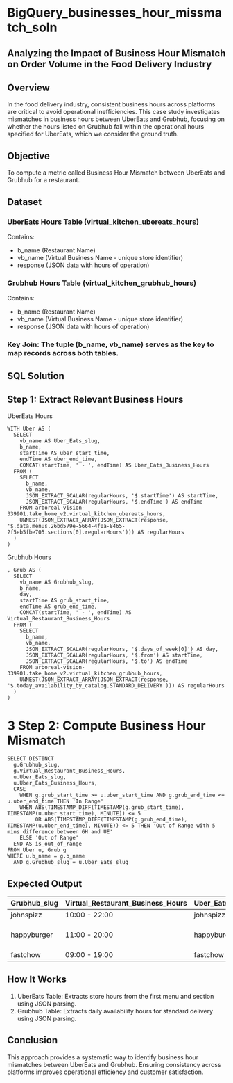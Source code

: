 # BigQuery_businesses_hour_missmatch_soln

## Analyzing the Impact of Business Hour Mismatch on Order Volume in the Food Delivery Industry

## Overview

In the food delivery industry, consistent business hours across platforms are critical to avoid operational inefficiencies. This case study investigates mismatches in business hours between UberEats and Grubhub, focusing on whether the hours listed on Grubhub fall within the operational hours specified for UberEats, which we consider the ground truth.

## Objective

To compute a metric called Business Hour Mismatch between UberEats and Grubhub for a restaurant.

## Dataset 
### UberEats Hours Table (virtual_kitchen_ubereats_hours)

Contains:
- b_name (Restaurant Name)
- vb_name (Virtual Business Name - unique store identifier)
- response (JSON data with hours of operation)

### Grubhub Hours Table (virtual_kitchen_grubhub_hours)

Contains:
- b_name (Restaurant Name)
- vb_name (Virtual Business Name - unique store identifier)
- response (JSON data with hours of operation)

### Key Join: The tuple (b_name, vb_name) serves as the key to map records across both tables.

## SQL Solution

## Step 1: Extract Relevant Business Hours

UberEats Hours
```
WITH Uber AS (
  SELECT
    vb_name AS Uber_Eats_slug,
    b_name,
    startTime AS uber_start_time,
    endTime AS uber_end_time,
    CONCAT(startTime, ' - ', endTime) AS Uber_Eats_Business_Hours
  FROM (
    SELECT
      b_name,
      vb_name,
      JSON_EXTRACT_SCALAR(regularHours, '$.startTime') AS startTime,
      JSON_EXTRACT_SCALAR(regularHours, '$.endTime') AS endTime
    FROM arboreal-vision-339901.take_home_v2.virtual_kitchen_ubereats_hours,
    UNNEST(JSON_EXTRACT_ARRAY(JSON_EXTRACT(response, '$.data.menus.26bd579e-5664-4f0a-8465-2f5eb5fbe705.sections[0].regularHours'))) AS regularHours
  )
)
```

Grubhub Hours

```
, Grub AS (
  SELECT
    vb_name AS Grubhub_slug,
    b_name,
    day,
    startTime AS grub_start_time,
    endTime AS grub_end_time,
    CONCAT(startTime, ' - ', endTime) AS Virtual_Restaurant_Business_Hours
  FROM (
    SELECT
      b_name,
      vb_name,
      JSON_EXTRACT_SCALAR(regularHours, '$.days_of_week[0]') AS day,
      JSON_EXTRACT_SCALAR(regularHours, '$.from') AS startTime,
      JSON_EXTRACT_SCALAR(regularHours, '$.to') AS endTime
    FROM arboreal-vision-339901.take_home_v2.virtual_kitchen_grubhub_hours,
    UNNEST(JSON_EXTRACT_ARRAY(JSON_EXTRACT(response, '$.today_availability_by_catalog.STANDARD_DELIVERY'))) AS regularHours
  )
)
```

# 3 Step 2: Compute Business Hour Mismatch

```
SELECT DISTINCT 
  g.Grubhub_slug,
  g.Virtual_Restaurant_Business_Hours,
  u.Uber_Eats_slug,
  u.Uber_Eats_Business_Hours,
  CASE
    WHEN g.grub_start_time >= u.uber_start_time AND g.grub_end_time <= u.uber_end_time THEN 'In Range'
    WHEN ABS(TIMESTAMP_DIFF(TIMESTAMP(g.grub_start_time), TIMESTAMP(u.uber_start_time), MINUTE)) <= 5
         OR ABS(TIMESTAMP_DIFF(TIMESTAMP(g.grub_end_time), TIMESTAMP(u.uber_end_time), MINUTE)) <= 5 THEN 'Out of Range with 5 mins difference between GH and UE'
    ELSE 'Out of Range'
  END AS is_out_of_range
FROM Uber u, Grub g
WHERE u.b_name = g.b_name 
  AND g.Grubhub_slug = u.Uber_Eats_slug
```
  
## Expected Output
| Grubhub_slug	| Virtual_Restaurant_Business_Hours	| Uber_Eats_slug	| Uber_Eats_Business_Hours	| is_out_of_range                     |
|---------------|-----------------------------------|-----------------|---------------------------|-------------------------------------|
| johnspizz	    | 10:00 - 22:00	                    | johnspizz	      | 10:00 - 22:00	            | In Range                            |
| happyburger	  | 11:00 - 20:00	                    | happyburger	    | 11:00 - 20:02	            | Out of Range with 5 mins difference |
| fastchow	    | 09:00 - 19:00	                    | fastchow	      | 10:00 - 20:00	            | Out of Range                        |

## How It Works

1. UberEats Table: Extracts store hours from the first menu and section using JSON parsing.
2. Grubhub Table: Extracts daily availability hours for standard delivery using JSON parsing.

## Conclusion

This approach provides a systematic way to identify business hour mismatches between UberEats and Grubhub. Ensuring consistency across platforms improves operational efficiency and customer satisfaction.
